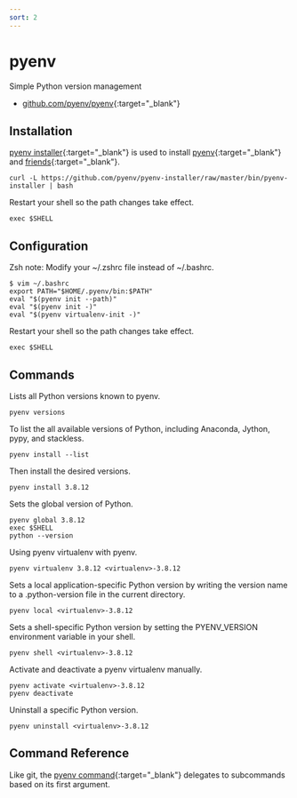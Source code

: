```yaml
---
sort: 2
---
```


# pyenv

Simple Python version management

- [github.com/pyenv/pyenv](https://github.com/pyenv/pyenv){:target="_blank"}

## Installation

[pyenv installer](https://github.com/pyenv/pyenv-installer){:target="_blank"} is used to install [pyenv](https://github.com/pyenv/pyenv){:target="_blank"} and [friends](https://github.com/pyenv/pyenv-virtualenv){:target="_blank"}.

```shell
curl -L https://github.com/pyenv/pyenv-installer/raw/master/bin/pyenv-installer | bash
```

Restart your shell so the path changes take effect.

```shell
exec $SHELL
```

## Configuration

Zsh note: Modify your ~/.zshrc file instead of ~/.bashrc.

```shell
$ vim ~/.bashrc
export PATH="$HOME/.pyenv/bin:$PATH"
eval "$(pyenv init --path)"
eval "$(pyenv init -)"
eval "$(pyenv virtualenv-init -)"
```

Restart your shell so the path changes take effect.

```shell
exec $SHELL
```

## Commands

Lists all Python versions known to pyenv.

```shell
pyenv versions
```

To list the all available versions of Python, including Anaconda, Jython, pypy, and stackless.

```shell
pyenv install --list
```

Then install the desired versions.

```shell
pyenv install 3.8.12
```

Sets the global version of Python.

```shell
pyenv global 3.8.12
exec $SHELL
python --version
```

Using pyenv virtualenv with pyenv.

```shell
pyenv virtualenv 3.8.12 <virtualenv>-3.8.12
```

Sets a local application-specific Python version by writing the version name to a .python-version file in the current directory.

```shell
pyenv local <virtualenv>-3.8.12
```

Sets a shell-specific Python version by setting the PYENV_VERSION environment variable in your shell.

```shell
pyenv shell <virtualenv>-3.8.12
```

Activate and deactivate a pyenv virtualenv manually.

```shell
pyenv activate <virtualenv>-3.8.12
pyenv deactivate
```

Uninstall a specific Python version.

```shell
pyenv uninstall <virtualenv>-3.8.12
```

## Command Reference

Like git, the [pyenv command](https://github.com/pyenv/pyenv/blob/master/COMMANDS.md){:target="_blank"} delegates to subcommands based on its first argument.
